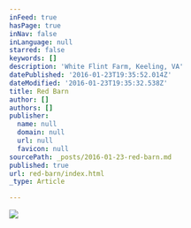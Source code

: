 ```yaml
---
inFeed: true
hasPage: true
inNav: false
inLanguage: null
starred: false
keywords: []
description: 'White Flint Farm, Keeling, VA'
datePublished: '2016-01-23T19:35:52.014Z'
dateModified: '2016-01-23T19:35:32.538Z'
title: Red Barn
author: []
authors: []
publisher:
  name: null
  domain: null
  url: null
  favicon: null
sourcePath: _posts/2016-01-23-red-barn.md
published: true
url: red-barn/index.html
_type: Article

---
```

![](https://the-grid-user-content.s3-us-west-2.amazonaws.com/dbf0fe38-0b55-4dd2-99d8-adea2ccbe47f.jpg)